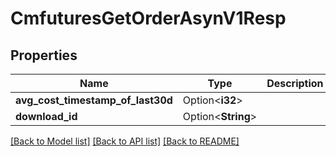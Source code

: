 # CmfuturesGetOrderAsynV1Resp

## Properties

Name | Type | Description | Notes
------------ | ------------- | ------------- | -------------
**avg_cost_timestamp_of_last30d** | Option<**i32**> |  | [optional]
**download_id** | Option<**String**> |  | [optional]

[[Back to Model list]](../README.md#documentation-for-models) [[Back to API list]](../README.md#documentation-for-api-endpoints) [[Back to README]](../README.md)


